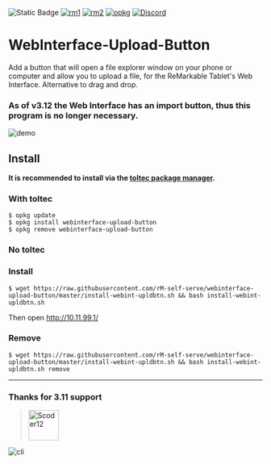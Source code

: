 ![Static Badge](https://img.shields.io/badge/reMarkable-v3.11.3+-green)
[![rm1](https://img.shields.io/badge/rM1-supported-green)](https://remarkable.com/store/remarkable)
[![rm2](https://img.shields.io/badge/rM2-supported-green)](https://remarkable.com/store/remarkable-2)
[![opkg](https://img.shields.io/badge/OPKG-webinterface--upload--button-blue)](https://toltec-dev.org/)
[![Discord](https://img.shields.io/discord/385916768696139794.svg?label=reMarkable&logo=discord&logoColor=ffffff&color=7389D8&labelColor=6A7EC2)](https://discord.gg/ATqQGfu)

# WebInterface-Upload-Button 
Add a button that will open a file explorer window on your phone or computer and allow you to upload a file, for the ReMarkable Tablet's Web Interface. Alternative to drag and drop.

### As of v3.12 the Web Interface has an import button, thus this program is no longer necessary.

![demo](https://github.com/rM-self-serve/webinterface-upload-button/assets/122753594/609178f3-b6ae-4cb2-89cf-bfb77f639c7e)


## Install

**It is recommended to install via the [toltec package manager](https://toltec-dev.org/).**

### With toltec

```
$ opkg update
$ opkg install webinterface-upload-button
$ opkg remove webinterface-upload-button
```

### No toltec

### Install

```$ wget https://raw.githubusercontent.com/rM-self-serve/webinterface-upload-button/master/install-webint-upldbtn.sh && bash install-webint-upldbtn.sh```

Then open http://10.11.99.1/

### Remove

```$ wget https://raw.githubusercontent.com/rM-self-serve/webinterface-upload-button/master/install-webint-upldbtn.sh && bash install-webint-upldbtn.sh remove```

---

### Thanks for 3.11 support

> [<img src="https://github.com/Scoder12.png" alt="Scoder12" width="60"/>](https://github.com/Scoder12)

![cli](https://github.com/rM-self-serve/webinterface-upload-button/assets/122753594/8206a208-9a04-47e7-a9c7-0565ed54a73a)
